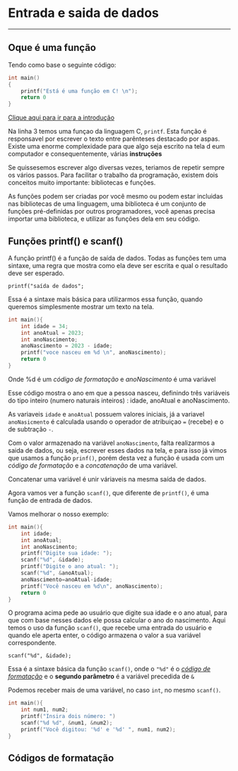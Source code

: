 # Entrada e saida de dados

***

## Oque é uma função

Tendo como base o seguinte código:

```C
int main()
{
    printf("Está é uma função em C! \n");
    return 0
}
```
[Clique aqui para ir para a introdução](#introdução)

Na linha 3 temos uma funçao da linguagem C, `printf`. Esta função é responsavel por escrever o texto entre parênteses destacado por aspas. Existe uma enorme complexidade para que algo seja escrito na tela d eum computador e consequentemente, várias **instruções**

Se quissesemos escrever algo diversas vezes, teriamos de repetir sempre os vários passos. Para facilitar o trabalho da programação, existem dois conceitos muito importante: bibliotecas e funções.

As funções podem ser criadas por você mesmo ou podem estar incluidas nas bibliotecas de uma linguagem, uma biblioteca é um conjunto de funções pré-definidas por outros programadores, você apenas precisa importar uma biblioteca, e utilizar as funções dela em seu código.

## Funções printf() e scanf()

A função printf() é a função de saída de dados. Todas as funções tem uma sintaxe, uma regra que mostra como ela deve ser escrita e qual o resultado deve ser esperado. 

`printf("saída de dados";`

Essa é a sintaxe mais básica para utilizarmos essa função, quando queremos simplesmente mostrar um texto na tela.

```C 
int main(){
    int idade = 34;
    int anoAtual = 2023;
    int anoNascimento;
    anoNascimento = 2023 - idade;
    printf("voce nasceu em %d \n", anoNascimento);
    return 0
}
```
Onde %d é um *código de formatação* e *anoNascimento* é uma variável

Esse código mostra o ano em que a pessoa nasceu, definindo três variáveis do tipo inteiro (numero naturais inteiros) : idade, anoAtual e anoNascimento.

As variaveis `idade` e `anoAtual` possuem valores iniciais, já a variavel `anoNasicmento` é calculada usando o operador de atribuiçao `=` (recebe) e o de subtração `-`.

Com o valor armazenado na variável `anoNascimento`, falta realizarmos a saida de dados, ou seja, escrever esses dados na tela, e para isso já vimos que usamos a função `prinf()`, porém desta vez a função é usada com um *código de formatação* e a *concatenação* de uma variável.

Concatenar uma variável é unir váriaveis na mesma saída de dados.

Agora vamos ver a função `scanf()`, que diferente de `printf()`, é uma função de entrada de dados.

Vamos melhorar o nosso exemplo:

```C
int main(){
    int idade;
    int anoAtual;
    int anoNascimento;
    printf("Digite sua idade: ");
    scanf("%d", &idade);
    printf("Digite o ano atual: ");
    scanf("%d", &anoAtual);
    anoNascimento=anoAtual-idade;
    printf("Você nasceu em %d\n", anoNascimento);
    return 0
}
```

O programa acima pede ao usuário que digite sua idade e o ano atual, para que com base nesses dados ele possa calcular o ano do nascimento.
Aqui temos o uso da função `scanf()`, que recebe uma entrada do usuário e quando ele aperta enter, o código armazena o valor a sua variável correspondente.

`scanf("%d", &idade);`

Essa é a sintaxe básica da função `scanf()`, onde o `"%d"` é o [*código de formatação*](https://github.com/berndof/organizar-estudos/blob/main/Resumos/pensamento-computacional/5.inputs-outputs.md#c%C3%B3digos-de-formata%C3%A7%C3%A3o) e o **segundo parâmetro** é a variável precedida de `&`

Podemos receber mais de uma variável, no caso `int`, no mesmo `scanf()`.
```C
int main(){
    int num1, num2;
    printf("Insira dois número: ")
    scanf("%d %d", &num1, &num2);
    printf("Você digitou: '%d' e '%d' ", num1, num2);
}
```

## Códigos de formatação

